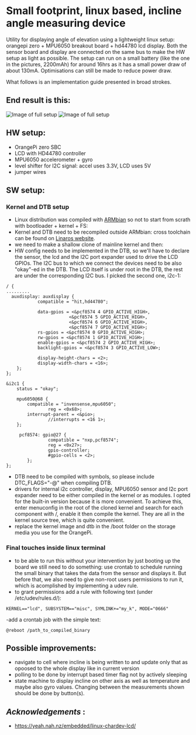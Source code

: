 # Small footprint, linux based, incline angle measuring device
Utility for displaying angle of elevation using a lightweight linux setup: orangepi zero + MPU6050 breakout board + hd44780 lcd display.
Both the sensor board and display are connected on the same bus to make the HW setup as light as possible.
The setup can run on a small battery (like the one in the pictures, 2200mAh) for around 16hrs as it has a small power draw of about 130mA. Optimisations can still be made to reduce power draw.

What follows is an implementation guide presented in broad strokes.

## End result is this:
![Image of full setup](https://i.imgur.com/VW0zwLN.jpg?1)
![Image of full setup](https://i.imgur.com/N08In6l.jpg?1)

## HW setup:
- OrangePi zero SBC
- LCD with HD44780 controller
- MPU6050 accelerometer + gyro
- level shifter for I2C signal: accel uses 3.3V, LCD uses 5V
- jumper wires

## SW setup:
### Kernel and DTB setup
- Linux distribution was compiled with [ARMbian](https://github.com/armbian/build) so not to start from scrath with bootloader + kernel + FS:  
- Kernel and DTB need to be recompiled outside ARMbian: cross toolchain can be found on [Linaros website](https://releases.linaro.org/components/toolchain/binaries/latest-7/arm-linux-gnueabihf/).
- we need to make a shallow clone of mainline kernel and then:
- HW config needs to be implemented in the DTB, so we'll have to declare the sensor, the lcd and the I2C port expander used to drive the LCD GPIOs. The I2C bus to which we connect the devices need to be also "okay"-ed in the DTB. The LCD itself is under root in the DTB, the rest are under the corresponding I2C bus. I picked the second one, i2c-1:
```
/ {
.........
  auxdisplay: auxdisplay {
    		compatible = "hit,hd44780";

    		data-gpios = <&pcf8574 4 GPIO_ACTIVE_HIGH>,
                 		<&pcf8574 5 GPIO_ACTIVE_HIGH>,
                 		<&pcf8574 6 GPIO_ACTIVE_HIGH>,
                 		<&pcf8574 7 GPIO_ACTIVE_HIGH>;
    		rs-gpios = <&pcf8574 0 GPIO_ACTIVE_HIGH>;
    		rw-gpios = <&pcf8574 1 GPIO_ACTIVE_HIGH>;
    		enable-gpios = <&pcf8574 2 GPIO_ACTIVE_HIGH>;
    		backlight-gpios = <&pcf8574 3 GPIO_ACTIVE_LOW>;

    		display-height-chars = <2>;
    		display-width-chars = <16>;
	};
};
```
```
&i2c1 {
	status = "okay";
	
	mpu6050@68 {
		compatible = "invensense,mpu6050";
                reg = <0x68>;
		interrupt-parent = <&pio>;
                //interrupts = <16 1>;
	};
	
	 pcf8574: gpio@27 {
            	compatible = "nxp,pcf8574";
            	reg = <0x27>;
            	gpio-controller;
            	#gpio-cells = <2>;
        };
};
```
- DTB need to be compiled with symbols, so please include DTC_FLAGS="-@" when compiling DTB.
- drivers for internal i2c controller, display, MPU6050 sensor and I2c port expander need to be either compiled in the kernel or as modules. I opted for the built-in version because it is more convenient. To achieve this, enter menuconfig in the root of the cloned kernel and search for each component with /, enable it then compile the kernel. They are all in the kernel source tree, which is quite convenient.
- replace the kernel image and dtb in the /boot folder on the storage media you use for the OrangePi.

### Final touches inside linux terminal
- to be able to run this without your intervention by just booting up the board we still need to do something: use crontab to schedule running the small binary that takes the data from the sensor and displays it. But before that, we also need to give non-root users permissions to run it, which is acomplished by implementing a udev rule.
- to grant permissions add a rule with following text (under /etc/udev/rules.d/):
```
KERNEL=="lcd", SUBSYSTEM=="misc", SYMLINK+="my_k", MODE="0666"
```
-add a crontab job with the simple text:
```
@reboot /path_to_compiled_binary
```
## Possible improvements:
- navigate to cell where incline is being written to and update only that as opoosed to the whole display like in current version
- polling to be done by interrupt based timer flag not by actively sleeping
- state machine to display incline on other axis as well as temperature and maybe also gyro values. Changing between the measurements shown should be done by button(s).

## ***Acknowledgements*** : 
- https://yeah.nah.nz/embedded/linux-chardev-lcd/

